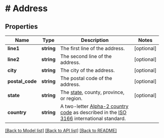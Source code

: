 # # Address

## Properties

Name | Type | Description | Notes
------------ | ------------- | ------------- | -------------
**line1** | **string** | The first line of the address. | [optional] 
**line2** | **string** | The second line of the address. | [optional] 
**city** | **string** | The city of the address. | [optional] 
**postal_code** | **string** | The postal code of the address. | [optional] 
**state** | **string** | The [state](https://docs.digitalriver.com/digital-river-api/checkouts-and-orders/shared-properties/providing-address-information#us-states-and-territories), county, province, or region. | [optional] 
**country** | **string** | A two-letter [Alpha-2 country code](https://www.iban.com/country-codes) as described in the [ISO 3166](https://www.iso.org/iso-3166-country-codes.html) international standard. | 

[[Back to Model list]](../../README.md#documentation-for-models) [[Back to API list]](../../README.md#documentation-for-api-endpoints) [[Back to README]](../../README.md)


